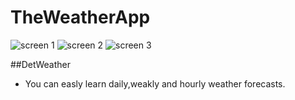# TheWeatherApp



![screen 1](https://github.com/yusufkildan/TheWeatherApp/AppPhotos/image1.jpg)
![screen 2](https://github.com/yusufkildan/TheWeatherApp/AppPhotos/image2.jpg)
![screen 3](https://github.com/yusufkildan/TheWeatherApp/AppPhotos/image3.jpg)


##DetWeather
-   You can easly learn daily,weakly and hourly weather forecasts.
